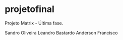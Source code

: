 ﻿# projetofinal
Projeto Matrix - Última fase.

Sandro Oliveira
Leandro Bastardo
Anderson Francisco

